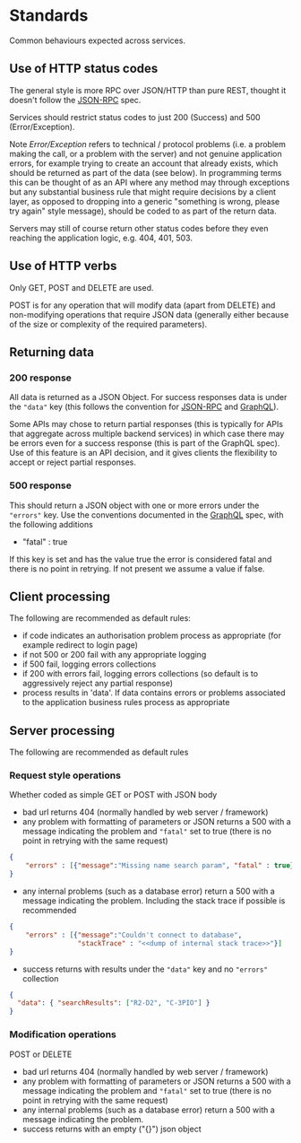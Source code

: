 # Standards 

Common behaviours expected across services.


## Use of HTTP status codes 

The general style is more RPC over JSON/HTTP than pure REST, thought it doesn't follow the 
[JSON-RPC](http://www.jsonrpc.org/) spec.

Services should restrict status codes to just 200 (Success) and 500 (Error/Exception).

 Note *Error/Exception* refers to technical / protocol problems (i.e. a problem making the call, 
 or a problem with the server) and not genuine application errors, for example trying to create an
 account that already exists, which should be returned as part of the data (see below). In programming 
  terms this can be thought of as an API where any method may through exceptions but any substantial 
  business rule that might require decisions by a client layer, as opposed to dropping into a generic "something is wrong, please try again" 
  style message), should be coded to as part of the return data. 
  
 Servers may still of course return other status codes before they even reaching the application logic, 
 e.g. 404, 401, 503.
 
## Use of HTTP verbs 

Only GET, POST and DELETE are used. 

POST is for any operation that will modify data (apart from DELETE) and non-modifying operations that require 
JSON data (generally either because of the size or complexity of the required parameters).

## Returning data 

### 200 response

All data is returned as a JSON Object. For success responses data is under the <code>"data"</code> key  (this follows the 
convention for [JSON-RPC](http://www.jsonrpc.org/) and [GraphQL](http://facebook.github.io/graphql/October2016/#sec-Response-Format)). 

Some APIs may chose to return partial responses (this is typically for APIs that 
 aggregate across multiple backend services) in which case there may be errors even for a 
 success response (this is part of the GraphQL spec). Use of this feature is an API decision, and 
 it gives clients the flexibility to accept or reject partial responses.
 
### 500 response 

This should return a JSON object with one or more errors under the <code>"errors"</code> key. Use the conventions documented in the 
[GraphQL](http://facebook.github.io/graphql/October2016/#sec-Response-Format) spec, with the following additions 

* "fatal" : true 

If this key is set and has the value true the error is considered fatal and there is no point in retrying. If not present 
we assume a value if false. 

## Client processing 

The following are recommended as default rules:

* if code indicates an authorisation problem process as appropriate (for example redirect to login page)
* if not 500 or 200 fail with any appropriate logging 
* if 500 fail, logging errors collections 
* if 200 with errors fail, logging errors collections (so default is to aggressively reject any partial response)
* process results in 'data'. If data contains errors or problems associated to the application business rules 
process as appropriate 

## Server processing 

The following are recommended as default rules 

### Request style operations 

Whether coded as simple GET or POST with JSON body 

* bad url returns 404 (normally handled by web server / framework)
* any problem with formatting of parameters or JSON returns a 500 with a message indicating the problem and <code>"fatal"</code> set 
to true (there is no point in retrying with the same request)
```json
{
    "errors" : [{"message":"Missing name search param", "fatal" : true}]
}
```   
* any internal problems (such as a database error) return a 500 with a message indicating the problem. Including the stack trace if possible is recommended
```json
{
    "errors" : [{"message":"Couldn't connect to database",
                 "stackTrace" : "<<dump of internal stack trace>>"}]
}
```  
* success returns with results under the <code>"data"</code> key and no <code>"errors"</code> collection 
```json
{ 
  "data": { "searchResults": ["R2-D2", "C-3PIO"] }
}
```

### Modification operations 

POST or DELETE

* bad url returns 404 (normally handled by web server / framework)
* any problem with formatting of parameters or JSON returns a 500 with a message indicating the problem and <code>"fatal"</code> set 
to true (there is no point in retrying with the same request)
* any internal problems (such as a database error) return a 500 with a message indicating the problem.
* success returns with an empty ("{}") json object  
 
 
 
 

